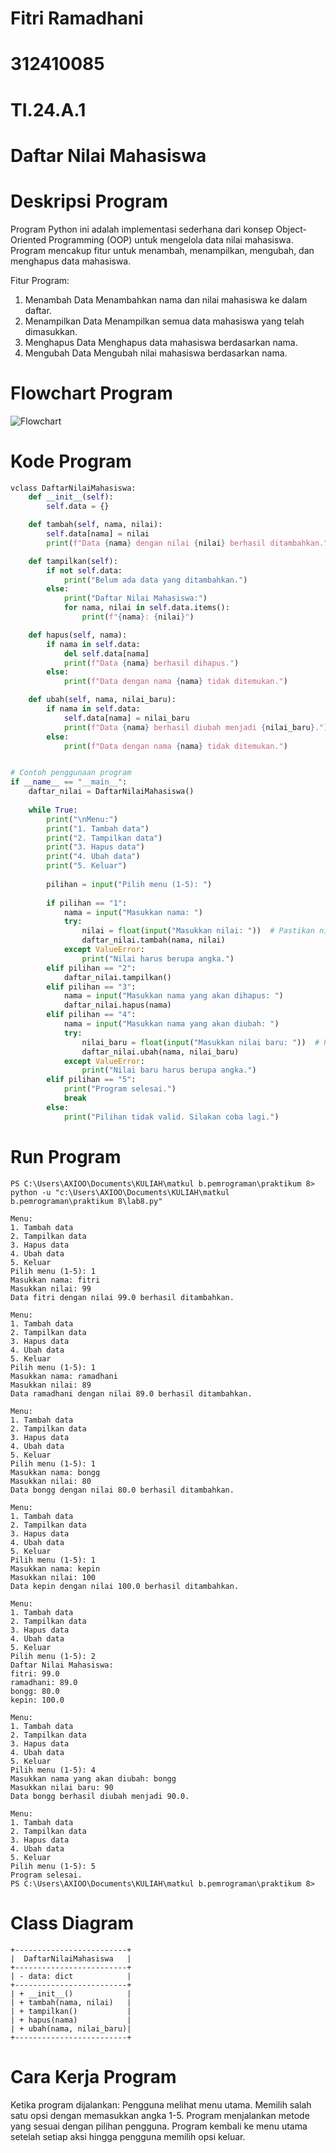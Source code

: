 # Fitri Ramadhani
# 312410085
# TI.24.A.1

# Daftar Nilai Mahasiswa

# Deskripsi Program
Program Python ini adalah implementasi sederhana dari konsep Object-Oriented Programming (OOP) untuk mengelola data nilai mahasiswa. Program mencakup fitur untuk menambah, menampilkan, mengubah, dan menghapus data mahasiswa.

Fitur Program:
1. Menambah Data
Menambahkan nama dan nilai mahasiswa ke dalam daftar.
2. Menampilkan Data
Menampilkan semua data mahasiswa yang telah dimasukkan.
3. Menghapus Data
Menghapus data mahasiswa berdasarkan nama.
4. Mengubah Data
Mengubah nilai mahasiswa berdasarkan nama.

# Flowchart Program
![Flowchart](https://github.com/fitrirmdhni22/praktikum-lab8/blob/main/flowchartlab8.drawio.png?raw=true)
# Kode Program
```python
vclass DaftarNilaiMahasiswa:
    def __init__(self):
        self.data = {}

    def tambah(self, nama, nilai):
        self.data[nama] = nilai
        print(f"Data {nama} dengan nilai {nilai} berhasil ditambahkan.")

    def tampilkan(self):
        if not self.data:
            print("Belum ada data yang ditambahkan.")
        else:
            print("Daftar Nilai Mahasiswa:")
            for nama, nilai in self.data.items():
                print(f"{nama}: {nilai}")

    def hapus(self, nama):
        if nama in self.data:
            del self.data[nama]
            print(f"Data {nama} berhasil dihapus.")
        else:
            print(f"Data dengan nama {nama} tidak ditemukan.")

    def ubah(self, nama, nilai_baru):
        if nama in self.data:
            self.data[nama] = nilai_baru
            print(f"Data {nama} berhasil diubah menjadi {nilai_baru}.")
        else:
            print(f"Data dengan nama {nama} tidak ditemukan.")


# Contoh penggunaan program
if __name__ == "__main__":
    daftar_nilai = DaftarNilaiMahasiswa()
    
    while True:
        print("\nMenu:")
        print("1. Tambah data")
        print("2. Tampilkan data")
        print("3. Hapus data")
        print("4. Ubah data")
        print("5. Keluar")
        
        pilihan = input("Pilih menu (1-5): ")
        
        if pilihan == "1":
            nama = input("Masukkan nama: ")
            try:
                nilai = float(input("Masukkan nilai: "))  # Pastikan nilai adalah angka
                daftar_nilai.tambah(nama, nilai)
            except ValueError:
                print("Nilai harus berupa angka.")
        elif pilihan == "2":
            daftar_nilai.tampilkan()
        elif pilihan == "3":
            nama = input("Masukkan nama yang akan dihapus: ")
            daftar_nilai.hapus(nama)
        elif pilihan == "4":
            nama = input("Masukkan nama yang akan diubah: ")
            try:
                nilai_baru = float(input("Masukkan nilai baru: "))  # Pastikan nilai baru adalah angka
                daftar_nilai.ubah(nama, nilai_baru)
            except ValueError:
                print("Nilai baru harus berupa angka.")
        elif pilihan == "5":
            print("Program selesai.")
            break
        else:
            print("Pilihan tidak valid. Silakan coba lagi.")
```

# Run Program
```
PS C:\Users\AXIOO\Documents\KULIAH\matkul b.pemrograman\praktikum 8> python -u "c:\Users\AXIOO\Documents\KULIAH\matkul b.pemrograman\praktikum 8\lab8.py"

Menu:
1. Tambah data
2. Tampilkan data
3. Hapus data
4. Ubah data
5. Keluar
Pilih menu (1-5): 1
Masukkan nama: fitri
Masukkan nilai: 99
Data fitri dengan nilai 99.0 berhasil ditambahkan.

Menu:
1. Tambah data
2. Tampilkan data
3. Hapus data
4. Ubah data
5. Keluar
Pilih menu (1-5): 1
Masukkan nama: ramadhani
Masukkan nilai: 89
Data ramadhani dengan nilai 89.0 berhasil ditambahkan.

Menu:
1. Tambah data
2. Tampilkan data
3. Hapus data
4. Ubah data
5. Keluar
Pilih menu (1-5): 1
Masukkan nama: bongg
Masukkan nilai: 80
Data bongg dengan nilai 80.0 berhasil ditambahkan.

Menu:
1. Tambah data
2. Tampilkan data
3. Hapus data
4. Ubah data
5. Keluar
Pilih menu (1-5): 1
Masukkan nama: kepin
Masukkan nilai: 100
Data kepin dengan nilai 100.0 berhasil ditambahkan.

Menu:
1. Tambah data
2. Tampilkan data
3. Hapus data
4. Ubah data
5. Keluar
Pilih menu (1-5): 2
Daftar Nilai Mahasiswa:
fitri: 99.0
ramadhani: 89.0
bongg: 80.0
kepin: 100.0

Menu:
1. Tambah data
2. Tampilkan data
3. Hapus data
4. Ubah data
5. Keluar
Pilih menu (1-5): 4
Masukkan nama yang akan diubah: bongg
Masukkan nilai baru: 90
Data bongg berhasil diubah menjadi 90.0.

Menu:
1. Tambah data
2. Tampilkan data
3. Hapus data
4. Ubah data
5. Keluar
Pilih menu (1-5): 5
Program selesai.
PS C:\Users\AXIOO\Documents\KULIAH\matkul b.pemrograman\praktikum 8>
```

# Class Diagram
```
+-------------------------+
|  DaftarNilaiMahasiswa   |
+-------------------------+
| - data: dict            |
+-------------------------+
| + __init__()            |
| + tambah(nama, nilai)   |
| + tampilkan()           |
| + hapus(nama)           |
| + ubah(nama, nilai_baru)|
+-------------------------+
```

# Cara Kerja Program
Ketika program dijalankan:
Pengguna melihat menu utama.
Memilih salah satu opsi dengan memasukkan angka 1-5.
Program menjalankan metode yang sesuai dengan pilihan pengguna.
Program kembali ke menu utama setelah setiap aksi hingga pengguna memilih opsi keluar.

